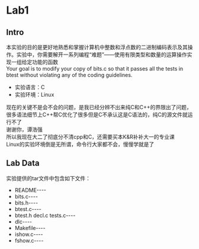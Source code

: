 # Lab1
## Intro
本实验的目的是更好地熟悉和掌握计算机中整数和浮点数的二进制编码表示及其操作。实验中，你需要解开一系列编程“难题”——使用有限类型和数量的运算操作实现一组给定功能的函数  
Your goal is to modify your copy of bits.c so that it passes all the
tests in btest without violating any of the coding guidelines.  
* 实验语言：C
* 实验环境：Linux

现在的关键不是会不会的问题，是我已经分辨不出来纯C和C++的界限出了问题，很多语法细节上C++帮C优化了很多但是C不承认这是C语法的，纯C的源文件就运行不了  
谢谢你，谭浩强  
所以我现在大二了彻底分不清cpp和C，还需要买本K&R补补大一的专业课  
Linux的实验环境倒是无所谓，命令行大家都不会，慢慢学就是了  
## Lab Data
实验提供的tar文件中包含如下文件：  
* README----
* bits.c----
* bits.h----
* btest.c----
* btest.h decl.c tests.c----
* dlc----
* Makefile----
* ishow.c----
* fshow.c----

